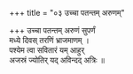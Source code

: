 +++
title = "०३ उच्चा पतन्तम् अरुणम्"

+++
उच्चा पतन्तम् अरुणं सुपर्णं  
मध्ये दिवस् तरणिं भ्राजमाणम् ।  
पश्येम त्वा सवितारं यम् आहुर्  
अजस्रं ज्योतिर् यद् अविन्दद् अत्रिः ॥